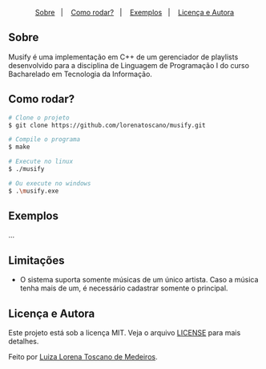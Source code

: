 <p align="center">
  <a href="#sobre">Sobre</a>&nbsp;&nbsp;&nbsp;|&nbsp;&nbsp;&nbsp;
  <a href="#como-rodar">Como rodar?</a>&nbsp;&nbsp;&nbsp;|&nbsp;&nbsp;&nbsp;
  <a href="#exemplos">Exemplos</a>&nbsp;&nbsp;&nbsp;|&nbsp;&nbsp;&nbsp;
  <a href="#licença-e-autora">Licença e Autora</a>
</p>

## Sobre
Musify é uma implementação em C++ de um gerenciador de playlists desenvolvido para a disciplina de Linguagem de Programação I do curso Bacharelado em Tecnologia da Informação.

## Como rodar?


```bash
# Clone o projeto
$ git clone https://github.com/lorenatoscano/musify.git

# Compile o programa
$ make

# Execute no linux
$ ./musify 

# Ou execute no windows
$ .\musify.exe

```
## Exemplos

...

## Limitações
- O sistema suporta somente músicas de um único artista. Caso a música tenha mais de um, é necessário cadastrar somente o principal.
## Licença e Autora
Este projeto está sob a licença MIT. Veja o arquivo [LICENSE](https://github.com/lorenatoscano/musify/blob/main/LICENSE) para mais detalhes.

Feito por [Luiza Lorena Toscano de Medeiros](https://github.com/lorenatoscano).
